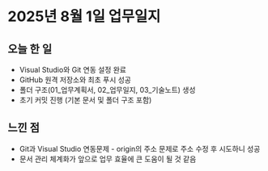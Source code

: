 # 2025년 8월 1일 업무일지

## 오늘 한 일
- Visual Studio와 Git 연동 설정 완료
- GitHub 원격 저장소와 최초 푸시 성공
- 폴더 구조(01_업무계획서, 02_업무일지, 03_기술노트) 생성
- 초기 커밋 진행 (기본 문서 및 폴더 구조 포함)

## 느낀 점
- Git과 Visual Studio 연동문제 - origin의 주소 문제로 주소 수정 후 시도하니 성공
- 문서 관리 체계화가 앞으로 업무 효율에 큰 도움이 될 것 같음
